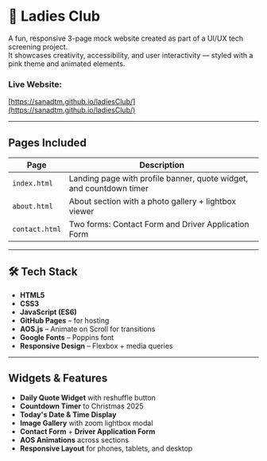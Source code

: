 # 🌸 Ladies Club

A fun, responsive 3-page mock website created as part of a UI/UX tech screening project.  
It showcases creativity, accessibility, and user interactivity — styled with a pink theme and animated elements.

### Live Website:
[https://sanadtm.github.io/ladiesClub/](https://sanadtm.github.io/ladiesClub/)

---

## Pages Included

| Page         | Description                                      |
|--------------|--------------------------------------------------|
| `index.html` | Landing page with profile banner, quote widget, and countdown timer |
| `about.html` | About section with a photo gallery + lightbox viewer |
| `contact.html` | Two forms: Contact Form and Driver Application Form |

---

## 🛠 Tech Stack

- **HTML5**
- **CSS3**
- **JavaScript (ES6)**
- **GitHub Pages** – for hosting
- **AOS.js** – Animate on Scroll for transitions
- **Google Fonts** – Poppins font
- **Responsive Design** – Flexbox + media queries

---

## Widgets & Features

-  **Daily Quote Widget** with reshuffle button
-  **Countdown Timer** to Christmas 2025
-  **Today's Date & Time Display**
-  **Image Gallery** with zoom lightbox modal
-  **Contact Form** + **Driver Application Form**
-  **AOS Animations** across sections
-  **Responsive Layout** for phones, tablets, and desktop

